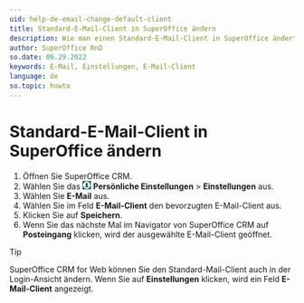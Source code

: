 ```yaml
---
uid: help-de-email-change-default-client
title: Standard-E-Mail-Client in SuperOffice ändern
description: Wie man einen Standard-E-Mail-Client in SuperOffice ändert
author: SuperOffice RnD
so.date: 06.29.2022
keywords: E-Mail, Einstellungen, E-Mail-Client
language: de
so.topic: howto
---
```


# Standard-E-Mail-Client in SuperOffice ändern

1. Öffnen Sie SuperOffice CRM.
2. Wählen Sie das ![Symbol][img1] **Persönliche Einstellungen** > **Einstellungen** aus.
3. Wählen Sie **E-Mail** aus.
4. Wählen Sie im Feld **E-Mail-Client** den bevorzugten E-Mail-Client aus.
5. Klicken Sie auf **Speichern**.
6. Wenn Sie das nächste Mal im Navigator von SuperOffice CRM auf **Posteingang** klicken, wird der ausgewählte E-Mail-Client geöffnet.

> [!TIP]
> SuperOffice CRM for Web können Sie den Standard-Mail-Client auch in der Login-Ansicht ändern. Wenn Sie auf **Einstellungen** klicken, wird ein Feld **E-Mail-Client** angezeigt.

<!-- Referenced links -->

<!-- Referenced images -->
[img1]: ../../../media/icons/personal-settings-small.png
